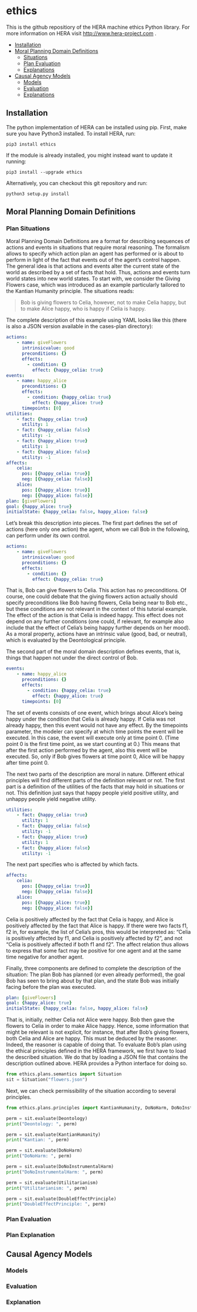 # ethics

This is the github repositiory of the HERA machine ethics Python library. For more information on HERA visit http://www.hera-project.com . 


- [Installation](#installation)
- [Moral Planning Domain Definitions](#moral-planning-domain-definitions)
  - [Situations](#plan-situations)
  - [Plan Evaluation](#plan-evaluation)
  - [Explanations](#plan-explanation)
- [Causal Agency Models](#causal-agency-models)
  - [Models](#models)
  - [Evaluation](#evaluation)
  - [Explanations](#explanation)

## Installation

The python implementation of HERA can be installed using pip. First, make sure you have Python3 installed. To install HERA, run:
```console
pip3 install ethics
```
If the module is already installed, you might instead want to update it running: 
```console
pip3 install --upgrade ethics
```

Alternatively, you can checkout this git repository and run:
```console
python3 setup.py install
```

## Moral Planning Domain Definitions

### Plan Situations

Moral Planning Domain Definitions are a format for describing sequences of actions and events in situations that require moral reasoning. The formalism allows to specify which action plan an agent has performed or is about to perform in light of the fact that events out of the agent’s control happen. The general idea is that actions and events alter the current state of the world as described by a set of facts that hold. Thus, actions and events turn world states into new world states. To start with, we consider the Giving Flowers case, which was introduced as an example particularly tailored to the Kantian Humanity principle. 
The situations reads:
> Bob is giving flowers to Celia, however, not to make Celia happy, but to make Alice happy, who is happy if Celia is happy.

The complete description of this example using YAML looks like this (there is also a JSON version available in the cases-plan directory):
```yaml
actions:
    - name: giveFlowers
      intrinsicvalue: good
      preconditions: {}
      effects:
        - condition: {}
          effect: {happy_celia: true}              
events:
    - name: happy_alice
      preconditions: {}
      effects:
        - condition: {happy_celia: true}
          effect: {happy_alice: true}
      timepoints: [0]     
utilities:
    - fact: {happy_celia: true}
      utility: 1
    - fact: {happy_celia: false}
      utility: -1
    - fact: {happy_alice: true}
      utility: 1
    - fact: {happy_alice: false}
      utility: -1
affects:
    celia: 
      pos: [{happy_celia: true}]
      neg: [{happy_celia: false}] 
    alice: 
      pos: [{happy_alice: true}]
      neg: [{happy_alice: false}]
plan: [giveFlowers]
goal: {happy_alice: true}
initialState: {happy_celia: false, happy_alice: false}
```

Let’s break this description into pieces. The first part defines the set of actions (here only one action) the agent, whom we call Bob in the following, can perform under its own control. 
```yaml
actions:
    - name: giveFlowers
      intrinsicvalue: good
      preconditions: {}
      effects:
        - condition: {}
          effect: {happy_celia: true} 
```
That is, Bob can give flowers to Celia. This action has no preconditions. Of course, one could debate that the giving flowers action actually should specify preconditions like Bob having flowers, Celia being near to Bob etc., but these conditions are not relevant in the context of this tutorial example. The effect of the action is that Celia is indeed happy. This effect does not depend on any further conditions (one could, if relevant, for example also include that the effect of Celia’s being happy further depends on her mood). As a moral property, actions have an intrinsic value (good, bad, or neutral), which is evaluated by the Deontological principle.

The second part of the moral domain description defines events, that is, things that happen not under the direct control of Bob.
```yaml
events:
    - name: happy_alice
      preconditions: {}
      effects:
        - condition: {happy_celia: true}
          effect: {happy_alice: true}
      timepoints: [0]   
```

The set of events consists of one event, which brings about Alice’s being happy under the condition that Celia is already happy. If Celia was not already happy, then this event would not have any effect. By the timepoints parameter, the modeler can specify at which time points the event will be executed. In this case, the event will execute only at time point 0. (Time point 0 is the first time point, as we start counting at 0.) This means that after the first action performed by the agent, also this event will be executed. So, only if Bob gives flowers at time point 0, Alice will be happy after time point 0.

The next two parts of the description are moral in nature. Different ethical principles will find different parts of the definition relevant or not. The first part is a definition of the utilities of the facts that may hold in situations or not. This definition just says that happy people yield positive utility, and unhappy people yield negative utility.
```yaml
utilities:
    - fact: {happy_celia: true}
      utility: 1
    - fact: {happy_celia: false}
      utility: -1
    - fact: {happy_alice: true}
      utility: 1
    - fact: {happy_alice: false}
      utility: -1
```

 The next part specifies who is affected by which facts.
```yaml
affects:
    celia: 
      pos: [{happy_celia: true}]
      neg: [{happy_celia: false}] 
    alice: 
      pos: [{happy_alice: true}]
      neg: [{happy_alice: false}]
```

Celia is positively affected by the fact that Celia is happy, and Alice is positively affected by the fact that Alice is happy. If there were two facts f1, f2 in, for example, the list of Celia’s pros, this would be interpreted as: “Celia is positively affected by f1, and Celia is positively affected by f2”, and not “Celia is positively affected if both f1 and f2”. The affect relation thus allows to express that some fact may be positive for one agent and at the same time negative for another agent.

Finally, three components are defined to complete the description of the situation: The plan Bob has planned (or even already performed), the goal Bob has seen to bring about by that plan, and the state Bob was initially facing before the plan was executed.
```yaml
plan: [giveFlowers]
goal: {happy_alice: true}
initialState: {happy_celia: false, happy_alice: false}
```
That is, initially, neither Celia not Alice were happy. Bob then gave the flowers to Celia in order to make Alice happy. Hence, some information that might be relevant is not explicit, for instance, that after Bob’s giving flowers, both Celia and Alice are happy. This must be deduced by the reasoner. Indeed, the reasoner is capable of doing that. To evaluate Bob’s plan using the ethical principles defined in the HERA framework, we first have to load the described situation. We do that by loading a JSON file that contains the description outlined above. HERA provides a Python interface for doing so.
```python
from ethics.plans.semantics import Situation
sit = Situation("flowers.json")
```
Next, we can check permissibility of the situation according to several principles.
```python
from ethics.plans.principles import KantianHumanity, DoNoHarm, DoNoInstrumentalHarm, Utilitarianism, Deontology, GoalDeontology, DoubleEffectPrinciple

perm = sit.evaluate(Deontology)
print("Deontology: ", perm)

perm = sit.evaluate(KantianHumanity)
print("Kantian: ", perm)

perm = sit.evaluate(DoNoHarm)
print("DoNoHarm: ", perm)

perm = sit.evaluate(DoNoInstrumentalHarm)
print("DoNoInstrumentalHarm: ", perm)

perm = sit.evaluate(Utilitarianism)
print("Utilitarianism: ", perm)

perm = sit.evaluate(DoubleEffectPrinciple)
print("DoubleEffectPrinciple: ", perm)
```
### Plan Evaluation

### Plan Explanation

## Causal Agency Models

### Models

### Evaluation

### Explanation

